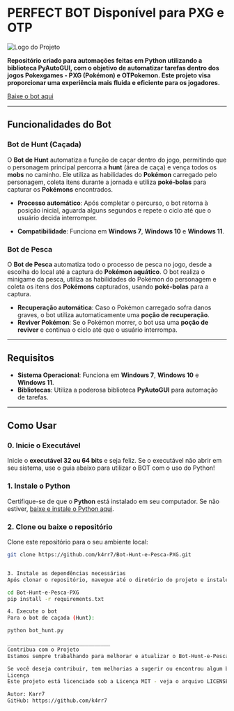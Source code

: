 # **PERFECT BOT Disponível para PXG e OTP**

![Logo do Projeto](https://github.com/k4rr7/Bot-Hunt-e-Pesca-PXG/raw/main/logo.png)

**Repositório criado para automações feitas em Python utilizando a biblioteca PyAutoGUI, com o objetivo de automatizar tarefas dentro dos jogos **Pokexgames - PXG (Pokémon)** e **OTPokemon**. Este projeto visa proporcionar uma experiência mais fluida e eficiente para os jogadores.**

[Baixe o bot aqui](https://mega.nz/file/rEIARSbR#Yd8FG5uW-uzkIIPdESRw7bJYbUk2qvON7R-BxWiptqU)

---

## **Funcionalidades do Bot**

### **Bot de Hunt (Caçada)**

O **Bot de Hunt** automatiza a função de caçar dentro do jogo, permitindo que o personagem principal percorra a **hunt** (área de caça) e vença todos os **mobs** no caminho. Ele utiliza as habilidades do **Pokémon** carregado pelo personagem, coleta itens durante a jornada e utiliza **poké-bolas** para capturar os **Pokémons** encontrados.

- **Processo automático**: Após completar o percurso, o bot retorna à posição inicial, aguarda alguns segundos e repete o ciclo até que o usuário decida interromper.
  
- **Compatibilidade**: Funciona em **Windows 7**, **Windows 10** e **Windows 11**.

### **Bot de Pesca**

O **Bot de Pesca** automatiza todo o processo de pesca no jogo, desde a escolha do local até a captura do **Pokémon aquático**. O bot realiza o minigame da pesca, utiliza as habilidades do Pokémon do personagem e coleta os itens dos **Pokémons** capturados, usando **poké-bolas** para a captura.

- **Recuperação automática**: Caso o Pokémon carregado sofra danos graves, o bot utiliza automaticamente uma **poção de recuperação**. 
- **Reviver Pokémon**: Se o Pokémon morrer, o bot usa uma **poção de reviver** e continua o ciclo até que o usuário interrompa.

---

## **Requisitos**

- **Sistema Operacional**: Funciona em **Windows 7**, **Windows 10** e **Windows 11**.
- **Bibliotecas**: Utiliza a poderosa biblioteca **PyAutoGUI** para automação de tarefas.

---

## **Como Usar**

### **0. Inicie o Executável**
Inicie o **executável 32 ou 64 bits** e seja feliz. Se o executável não abrir em seu sistema, use o guia abaixo para utilizar o BOT com o uso do Python!

### **1. Instale o Python**
Certifique-se de que o **Python** está instalado em seu computador. Se não estiver, [baixe e instale o Python aqui](https://www.python.org/downloads/).

### **2. Clone ou baixe o repositório**
Clone este repositório para o seu ambiente local:

```bash
git clone https://github.com/k4rr7/Bot-Hunt-e-Pesca-PXG.git


3. Instale as dependências necessárias
Após clonar o repositório, navegue até o diretório do projeto e instale as dependências:

cd Bot-Hunt-e-Pesca-PXG
pip install -r requirements.txt

4. Execute o bot
Para o bot de caçada (Hunt):

python bot_hunt.py

_________________________________
Contribua com o Projeto
Estamos sempre trabalhando para melhorar e atualizar o Bot-Hunt-e-Pesca-PXG. Se você gostou do projeto ou tem sugestões para melhorias, deixe uma estrela ⭐ no repositório. Isso nos motiva a continuar o desenvolvimento e trazer novas funcionalidades!

Se você deseja contribuir, tem melhorias a sugerir ou encontrou algum bug, sinta-se à vontade para abrir uma issue ou enviar um pull request.
Licença
Este projeto está licenciado sob a Licença MIT - veja o arquivo LICENSE para mais detalhes.

Autor: Karr7
GitHub: https://github.com/k4rr7
